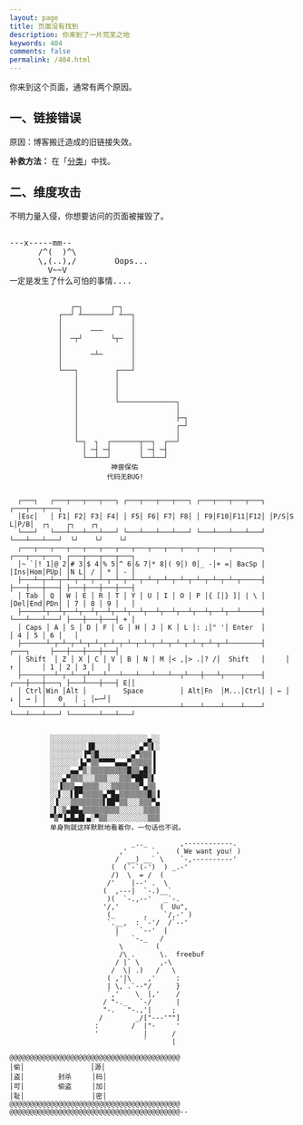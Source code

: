 ```yaml
---
layout: page
title: 页面没有找到
description: 你来到了一片荒芜之地
keywords: 404
comments: false
permalink: /404.html
---
```


你来到这个页面，通常有两个原因。

## 一、链接错误

原因：博客搬迁造成的旧链接失效。

**补救方法：** 在「[分类](/categories/)」中找。

## 二、维度攻击

不明力量入侵，你想要访问的页面被摧毁了。

<!----------------------------------------------------------------
         mm
      /^(  )^\                     Ascii arts included in this page:
      \,(..),/                     - R2D2, provided by: http://www.chris.com/
        V~~V                       - Texts, generated from: http://www.network-science.de/ascii/  
                                   http:// cnfeat.github.io
            
------------------------------------------------------------------>

  <style>
    pre {
          background: none;
          border: none;
    }
  </style>

  <pre>         
---x-----mm--
      /^(  )^\
      \,(..),/        Oops...
        V~~V                     
一定是发生了什么可怕的事情....
    </pre>
```
               ┌─┐       ┌─┐
            ┌──┘ ┴───────┘ ┴──┐  
            │                 │  
            │       ───       │  
            │  ─┬┘       └┬─  │  
            │                 │  
            │       ─┴─       │ 
            │                 │ 
            └───┐         ┌───┘ 
                │         │ 
                │         │ 
                │         │ 
                │         └──────────────┐ 
                │                        │ 
                │                        ├─┐ 
                │                        ┌─┘ 
                │                        │ 
                └─┐  ┐  ┌───────┬──┐  ┌──┘ 
                  │ ─┤ ─┤       │ ─┤ ─┤ 
                  └──┴──┘       └──┴──┘
                         神兽保佑 
                        代码无BUG! 
         
```

```
  ┌───┐   ┌───┬───┬───┬───┐ ┌───┬───┬───┬───┐ ┌───┬───┬───┬───┐ ┌───┬───┬───┐
  │Esc│   │ F1│ F2│ F3│ F4│ │ F5│ F6│ F7│ F8│ │ F9│F10│F11│F12│ │P/S│S L│P/B│  ┌┐    ┌┐    ┌┐
  └───┘   └───┴───┴───┴───┘ └───┴───┴───┴───┘ └───┴───┴───┴───┘ └───┴───┴───┘  └┘    └┘    └┘
  ┌───┬───┬───┬───┬───┬───┬───┬───┬───┬───┬───┬───┬───┬───────┐ ┌───┬───┬───┐ ┌───┬───┬───┬───┐
  │~ `│! 1│@ 2│# 3│$ 4│% 5│^ 6│& 7│* 8│( 9│) 0│_ -│+ =│ BacSp │ │Ins│Hom│PUp│ │N L│ / │ * │ - │
  ├───┴─┬─┴─┬─┴─┬─┴─┬─┴─┬─┴─┬─┴─┬─┴─┬─┴─┬─┴─┬─┴─┬─┴─┬─┴─┬─────┤ ├───┼───┼───┤ ├───┼───┼───┼───┤
  │ Tab │ Q │ W │ E │ R │ T │ Y │ U │ I │ O │ P │{ [│} ]│ | \ │ │Del│End│PDn│ │ 7 │ 8 │ 9 │   │
  ├─────┴┬──┴┬──┴┬──┴┬──┴┬──┴┬──┴┬──┴┬──┴┬──┴┬──┴┬──┴┬──┴─────┤ └───┴───┴───┘ ├───┼───┼───┤ + │
  │ Caps │ A │ S │ D │ F │ G │ H │ J │ K │ L │: ;│" '│ Enter  │               │ 4 │ 5 │ 6 │   │
  ├──────┴─┬─┴─┬─┴─┬─┴─┬─┴─┬─┴─┬─┴─┬─┴─┬─┴─┬─┴─┬─┴─┬─┴────────┤     ┌───┐     ├───┼───┼───┼───┤
  │ Shift  │ Z │ X │ C │ V │ B │ N │ M │< ,│> .│? /│  Shift   │     │ ↑ │     │ 1 │ 2 │ 3 │   │
  ├─────┬──┴─┬─┴──┬┴───┴───┴───┴───┴───┴──┬┴───┼───┴┬────┬────┤ ┌───┼───┼───┐ ├───┴───┼───┤ E││
  │ Ctrl│Win │Alt │         Space         │ Alt│Fn  │M...│Ctrl│ │ ← │ ↓ │ → │ │   0   │ . │←─┘│
  └─────┴────┴────┴───────────────────────┴────┴────┴────┴────┘ └───┴───┴───┘ └───────┴───┴───┘
```

```

          ░░░░░░░░░░░░░░░░░░░░░░░░▄░░ 
          ░░░░░░░░░▐█░░░░░░░░░░░▄▀▒▌░ 
          ░░░░░░░░▐▀▒█░░░░░░░░▄▀▒▒▒▐
          ░░░░░░░▐▄▀▒▒▀▀▀▀▄▄▄▀▒▒▒▒▒▐ 
          ░░░░░▄▄▀▒░▒▒▒▒▒▒▒▒▒█▒▒▄█▒▐ 
          ░░░▄▀▒▒▒░░░▒▒▒░░░▒▒▒▀██▀▒▌ 
          ░░▐▒▒▒▄▄▒▒▒▒░░░▒▒▒▒▒▒▒▀▄▒▒
          ░░▌░░▌█▀▒▒▒▒▒▄▀█▄▒▒▒▒▒▒▒█▒▐
          ░▐░░░▒▒▒▒▒▒▒▒▌██▀▒▒░░░▒▒▒▀▄ 
          ░▌░▒▄██▄▒▒▒▒▒▒▒▒▒░░░░░░▒▒▒▒ 
          ▀▒▀▐▄█▄█▌▄░▀▒▒░░░░░░░░░░▒▒▒ 
          单身狗就这样默默地看着你，一句话也不说。
```

```
                              _.._        ,------------.
                           ,'      `.    ( We want you! )
                          /  __) __` \    `-,----------'
                         (  (`-`(-')  ) _.-'
                         /)  \  = /  (
                        /'    |--' .  \
                       (  ,---|  `-.)__`
                        )(  `-.,--'   _`-.
                       '/,'          (  Uu",
                        (_       ,    `/,-' )
                        `.__,  : `-'/  /`--'
                          |     `--'  |
                          `   `-._   /
                           \        (
                           /\ .      \.  freebuf
                          / |` \     ,-\
                         /  \| .)   /   \
                        ( ,'|\    ,'     :
                        | \,`.`--"/      }
                        `,'    \  |,'    /
                       / "-._   `-/      |
                       "-.   "-.,'|     ;
                      /        _/["---'""]
                     :        /  |"-     '
                     '           |      /
                                 `      |
```

```
@@@@@@@@@@@@@@@@@@@@@@@@@@@@@@@@@@@@@@@@@@
│偷│　　　　　 　　　  │源│
│盗│　　　　　封杀　　　│码│
│可│　　　　　偷盗　　　│加│
│耻│　　　　　　　　　　│密│
@@@@@@@@@@@@@@@@@@@@@@@@@@@@@@@@@@@@@@@@@@
@@@@@@@@@@@@@@@@@@@@@@@@@@@@@@@@@@@@@@@@@@--
```
